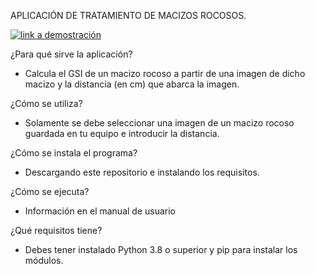 APLICACIÓN DE TRATAMIENTO DE MACIZOS ROCOSOS.

[![link a demostración](https://img.youtube.com/vi/HWzfsycHFds/0.jpg)](https://www.youtube.com/watch?v=HWzfsycHFds)

¿Para qué sirve la aplicación?
- Calcula el GSI de un macizo rocoso a partir de una imagen de dicho macizo y la distancia (en cm) que abarca la imagen.

¿Cómo se utiliza?
- Solamente se debe seleccionar una imagen de un macizo rocoso guardada en tu equipo e introducir la distancia.

¿Cómo se instala el programa?
- Descargando este repositorio e instalando los requisitos.

¿Cómo se ejecuta?
- Información en el manual de usuario

¿Qué requisitos tiene?
- Debes tener instalado Python 3.8 o superior y pip para instalar los módulos.

